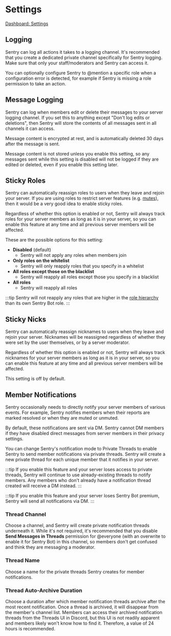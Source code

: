 # Settings

[Dashboard: Settings](https://sentrybot.gg/dashboard/settings)

## Logging

<RequiredPermissions channel-description="your log channel" :channel="['View Channel', 'Send Messages', 'Embed Links', 'Attach Files']" />

Sentry can log all actions it takes to a logging channel. It's recommended that you create a dedicated private channel
specifically for Sentry logging. Make sure that only your staff/moderators and Sentry can access it.

You can optionally configure Sentry to @mention a specific role when a configuration error is detected, for example if
Sentry is missing a role permission to take an action.

## Message Logging

Sentry can log when members edit or delete their messages to your server logging channel. If you set this to anything
except "Don't log edits or deletions", then Sentry will store the contents of all messages sent in all channels it can
access.

Message content is encrypted at rest, and is automatically deleted 30 days after the message is sent.

Message content is not stored unless you enable this setting, so any messages sent while this setting is disabled will
not be logged if they are edited or deleted, even if you enable this setting later.

## Sticky Roles

<RequiredPermissions :role="['Manage Roles']" />

Sentry can automatically reassign roles to users when they leave and rejoin your server. If you are using roles to
restrict server features (e.g. [mutes](./commands.md#mute)), then it would be a very good idea to enable sticky roles.

Regardless of whether this option is enabled or not, Sentry will always track roles for your server members as long as
it is in your server, so you can enable this feature at any time and all previous server members will be affected.

These are the possible options for this setting:

- **Disabled** (default)
	- Sentry will not apply any roles when members join
- **Only roles on the whitelist**
	- Sentry will only reapply roles that you specify in a whitelist
- **All roles except those on the blacklist**
	- Sentry will reapply all roles except those you specify in a blacklist
- **All roles**
	- Sentry will reapply all roles

:::tip
Sentry will not reapply any roles that are higher in the [role hierarchy](./index.md#permissions-and-hierarchy)
than its own Sentry Bot role.
:::

## Sticky Nicks

<RequiredPermissions :role="['Manage Nicknames']" />

Sentry can automatically reassign nicknames to users when they leave and rejoin your server. Nicknames will be reassigned
regardless of whether they were set by the user themselves, or by a server moderator.

Regardless of whether this option is enabled or not, Sentry will always track nicknames for your server members as long as
it is in your server, so you can enable this feature at any time and all previous server members will be affected.

This setting is off by default.

## Member Notifications

<PremiumFeature />
<BoostFeatureRequired feature="private threads" level="2" />

Sentry occasionally needs to directly notify your server members of various events. For example, Sentry notifies members
when their reports are marked resolved or when they are muted or unmuted.

By default, these notifications are sent via DM. Sentry cannot DM members if they have disabled direct messages from
server members in their privacy settings.

You can change Sentry's notification mode to Private Threads to enable Sentry to send member notifications via private
threads. Sentry will create a new private thread for each unique member that it notifies in your server.

:::tip
If you enable this feature and your server loses access to private threads, Sentry will continue to use already-existing
threads to notify members. Any members who don't already have a notification thread created will receive a DM instead.
:::

:::tip
If you enable this feature and your server loses Sentry Bot premium, Sentry will send all notifications via DM.
:::

### Thread Channel

<RequiredPermissions :channel="['View Channel', 'Create Private Threads', 'Send Messages in Threads', 'Embed Links']" />
<RequiredPermissions :channel="['View Channel']" role-is-everyone suffix="Sentry is unable to add members to private threads if they cannot view the parent channel." />

Choose a channel, and Sentry will create private notification threads underneath it. While it's not required, it's
recommended that you disable **Send Messages in Threads** permission for @everyone (with an overwrite to enable it for
Sentry Bot) in this channel, so members don't get confused and think they are messaging a moderator.

### Thread Name

Choose a name for the private threads Sentry creates for member notifications.

### Thread Auto-Archive Duration

Choose a duration after which member notification threads archive after the most recent notification. Once a thread is
archived, it will disappear from the member's channel list. Members can access their archived notification threads from
the Threads UI in Discord, but this UI is not readily apparent and members likely won't know how to find it. Therefore,
a value of 24 hours is recommended.
